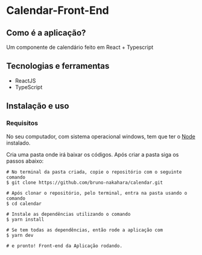 <h1>Calendar-Front-End</h1>

<h2>Como é a aplicação?</h2>

<p>Um componente de calendário feito em React + Typescript</p>

<h2>Tecnologias e ferramentas</h2>

<ul>
  <li>ReactJS</li>
  <li>TypeScript</li>
</ul>

<h2>Instalação e uso</h2>

<h3>Requisitos</h3>
<p>No seu computador, com sistema operacional windows, tem que ter o <a href="https://nodejs.org/pt-br/download/">Node</a> instalado.</p>

<p>Cria uma pasta onde irá baixar os códigos. Após criar a pasta siga os passos abaixo:</p>

```
# No terminal da pasta criada, copie o repositório com o seguinte comando
$ git clone https://github.com/bruno-nakahara/calendar.git

# Após clonar o repositório, pelo terminal, entra na pasta usando o comando
$ cd calendar

# Instale as dependências utilizando o comando 
$ yarn install

# Se tem todas as dependências, então rode a aplicação com
$ yarn dev

# e pronto! Front-end da Aplicação rodando.
```

